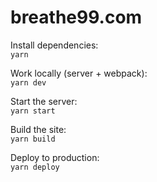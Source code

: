 # breathe99.com
Install dependencies:  
`yarn`

Work locally (server + webpack):  
`yarn dev`

Start the server:  
`yarn start`

Build the site:  
`yarn build`

Deploy to production:  
`yarn deploy`
